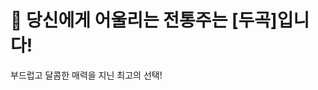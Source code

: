 <!DOCTYPE html>
<html>
  <head><meta charset="UTF-8"><title>result_두곡.html</title></head>
  <body>
    <h1>🍶 당신에게 어울리는 전통주는 [두곡]입니다!</h1>
    <p>부드럽고 달콤한 매력을 지닌 최고의 선택!</p>
  </body>
</html>
